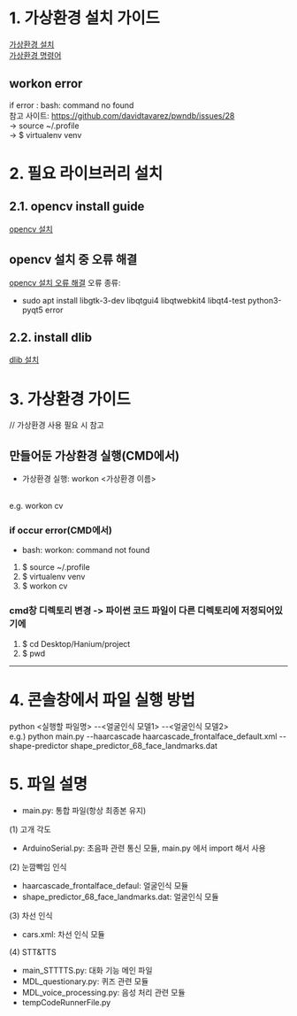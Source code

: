 
# 1. 가상환경 설치 가이드

<a href="https://blog.naver.com/PostView.nhn?blogId=rhrkdfus&logNo=221369959311">가상환경 설치</a>
<br>
<a href="https://velog.io/@moey920/virtualenv%EB%A5%BC-%ED%99%9C%EC%9A%A9%ED%95%9C-%ED%8C%8C%EC%9D%B4%EC%8D%AC-%EA%B0%80%EC%83%81%ED%99%98%EA%B2%BD-%EC%84%A4%EC%A0%95">가상환경 명령어</a>

## workon error
if error : bash: command no found <br> 
참고 사이트: https://github.com/davidtavarez/pwndb/issues/28 <br>
-> source ~/.profile <br>
-> $ virtualenv venv

# 2. 필요 라이브러리 설치
## 2.1. opencv install guide
<a href="https://pyimagesearch.com/2018/09/19/pip-install-opencv/">opencv 설치</a>

## opencv 설치 중 오류 해결
<a href="https://supersfel.tistory.com/257?category=1057215">opencv 설치 오류 해결</a>
오류 종류: <br>
- sudo apt install libgtk-3-dev libqtgui4 libqtwebkit4 libqt4-test python3-pyqt5 error

## 2.2. install dlib
<a href="https://pyimagesearch.com/2017/05/01/install-dlib-raspberry-pi/">dlib 설치</a>

# 3. 가상환경 가이드
// 가상환경 사용 필요 시 참고 

## 만들어둔 가상환경 실행(CMD에서)
- 가상환경 실행:  workon <가상환경 이름>
<br>
e.g. workon cv

<br>

### if occur error(CMD에서)
- bash: workon: command not found 
1. $ source ~/.profile
2. $ virtualenv venv
3. $ workon cv

### cmd창 디렉토리 변경 -> 파이썬 코드 파일이 다른 디렉토리에 저정되어있기에
1. $ cd Desktop/Hanium/project
2. $ pwd

<hr>

# 4. 콘솔창에서 파일 실행 방법
python <실행할 파일명> --<얼굴인식 모델1> --<얼굴인식 모델2> <br>
e.g.) python main.py --haarcascade haarcascade_frontalface_default.xml --shape-predictor shape_predictor_68_face_landmarks.dat

# 5. 파일 설명

- main.py: 통합 파일(항상 최종본 유지)

(1) 고개 각도 
- ArduinoSerial.py: 초음파 관련 통신 모듈, main.py 에서 import 해서 사용

(2) 눈깜빡임 인식
- haarcascade_frontalface_defaul: 얼굴인식 모듈
- shape_predictor_68_face_landmarks.dat: 얼굴인식 모듈

(3) 차선 인식
- cars.xml: 차선 인식 모듈

(4) STT&TTS 
- main_STTTTS.py: 대화 기능 메인 파일
- MDL_questionary.py: 퀴즈 관련 모듈
- MDL_voice_processing.py: 음성 처리 관련 모듈
- tempCodeRunnerFile.py
